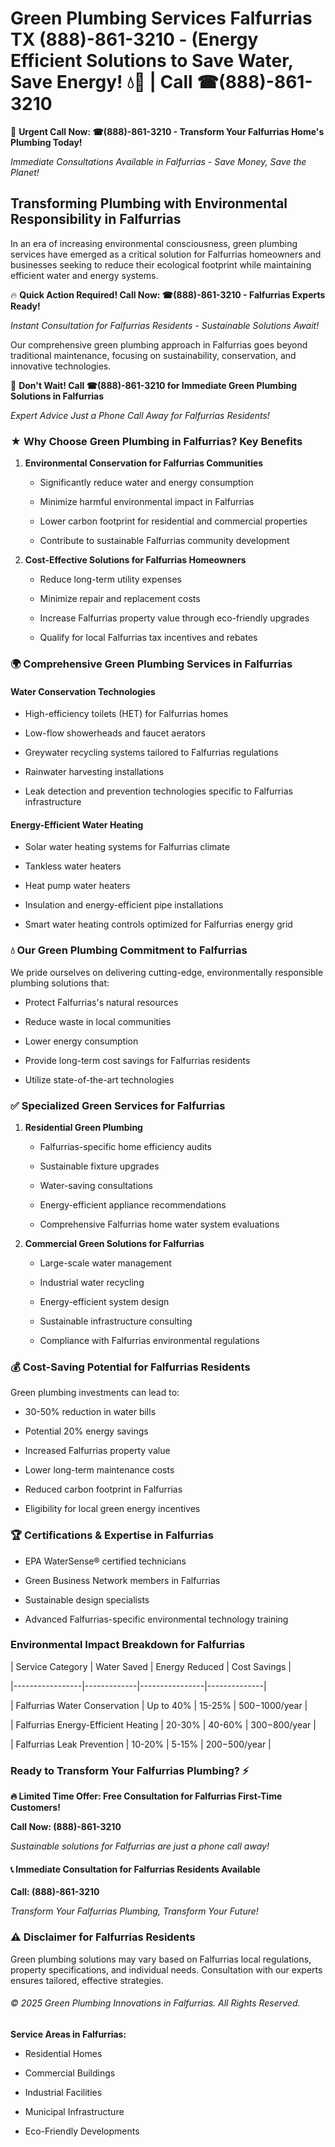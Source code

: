 # Green Plumbing Services Falfurrias TX (888)-861-3210 - (Energy Efficient Solutions to Save Water, Save Energy! 💧🌿 | Call ☎(888)-861-3210

🚨 **Urgent Call Now: ☎(888)-861-3210 - Transform Your Falfurrias Home's Plumbing Today!**
*Immediate Consultations Available in Falfurrias - Save Money, Save the Planet!*

## Transforming Plumbing with Environmental Responsibility in Falfurrias

In an era of increasing environmental consciousness, green plumbing services have emerged as a critical solution for Falfurrias homeowners and businesses seeking to reduce their ecological footprint while maintaining efficient water and energy systems. 

🔥 **Quick Action Required! Call Now: ☎(888)-861-3210 - Falfurrias Experts Ready!**
*Instant Consultation for Falfurrias Residents - Sustainable Solutions Await!*

Our comprehensive green plumbing approach in Falfurrias goes beyond traditional maintenance, focusing on sustainability, conservation, and innovative technologies.

🚨 **Don't Wait! Call ☎(888)-861-3210 for Immediate Green Plumbing Solutions in Falfurrias**
*Expert Advice Just a Phone Call Away for Falfurrias Residents!*

### ★ Why Choose Green Plumbing in Falfurrias? Key Benefits

1. **Environmental Conservation for Falfurrias Communities** 
   - Significantly reduce water and energy consumption
   - Minimize harmful environmental impact in Falfurrias
   - Lower carbon footprint for residential and commercial properties
   - Contribute to sustainable Falfurrias community development

2. **Cost-Effective Solutions for Falfurrias Homeowners** 
   - Reduce long-term utility expenses
   - Minimize repair and replacement costs
   - Increase Falfurrias property value through eco-friendly upgrades
   - Qualify for local Falfurrias tax incentives and rebates

### 🌍 Comprehensive Green Plumbing Services in Falfurrias

#### Water Conservation Technologies
- High-efficiency toilets (HET) for Falfurrias homes
- Low-flow showerheads and faucet aerators
- Greywater recycling systems tailored to Falfurrias regulations
- Rainwater harvesting installations
- Leak detection and prevention technologies specific to Falfurrias infrastructure

#### Energy-Efficient Water Heating
- Solar water heating systems for Falfurrias climate
- Tankless water heaters
- Heat pump water heaters
- Insulation and energy-efficient pipe installations
- Smart water heating controls optimized for Falfurrias energy grid

### 💧 Our Green Plumbing Commitment to Falfurrias

We pride ourselves on delivering cutting-edge, environmentally responsible plumbing solutions that:
- Protect Falfurrias's natural resources
- Reduce waste in local communities
- Lower energy consumption
- Provide long-term cost savings for Falfurrias residents
- Utilize state-of-the-art technologies

### ✅ Specialized Green Services for Falfurrias

1. **Residential Green Plumbing**
   - Falfurrias-specific home efficiency audits
   - Sustainable fixture upgrades
   - Water-saving consultations
   - Energy-efficient appliance recommendations
   - Comprehensive Falfurrias home water system evaluations

2. **Commercial Green Solutions for Falfurrias**
   - Large-scale water management
   - Industrial water recycling
   - Energy-efficient system design
   - Sustainable infrastructure consulting
   - Compliance with Falfurrias environmental regulations

### 💰 Cost-Saving Potential for Falfurrias Residents

Green plumbing investments can lead to:
- 30-50% reduction in water bills
- Potential 20% energy savings
- Increased Falfurrias property value
- Lower long-term maintenance costs
- Reduced carbon footprint in Falfurrias
- Eligibility for local green energy incentives

### 🏆 Certifications & Expertise in Falfurrias

- EPA WaterSense® certified technicians
- Green Business Network members in Falfurrias
- Sustainable design specialists
- Advanced Falfurrias-specific environmental technology training

### Environmental Impact Breakdown for Falfurrias

| Service Category | Water Saved | Energy Reduced | Cost Savings |
|-----------------|-------------|----------------|--------------|
| Falfurrias Water Conservation | Up to 40% | 15-25% | $500-$1000/year |
| Falfurrias Energy-Efficient Heating | 20-30% | 40-60% | $300-$800/year |
| Falfurrias Leak Prevention | 10-20% | 5-15% | $200-$500/year |

### Ready to Transform Your Falfurrias Plumbing? ⚡

**🔥 Limited Time Offer: Free Consultation for Falfurrias First-Time Customers!**

**Call Now: (888)-861-3210**
*Sustainable solutions for Falfurrias are just a phone call away!*

#### 📞 Immediate Consultation for Falfurrias Residents Available

**Call: (888)-861-3210**
*Transform Your Falfurrias Plumbing, Transform Your Future!*

### ⚠️ Disclaimer for Falfurrias Residents

Green plumbing solutions may vary based on Falfurrias local regulations, property specifications, and individual needs. Consultation with our experts ensures tailored, effective strategies.

###### © 2025 Green Plumbing Innovations in Falfurrias. All Rights Reserved.

**Service Areas in Falfurrias:** 
- Residential Homes
- Commercial Buildings
- Industrial Facilities
- Municipal Infrastructure
- Eco-Friendly Developments